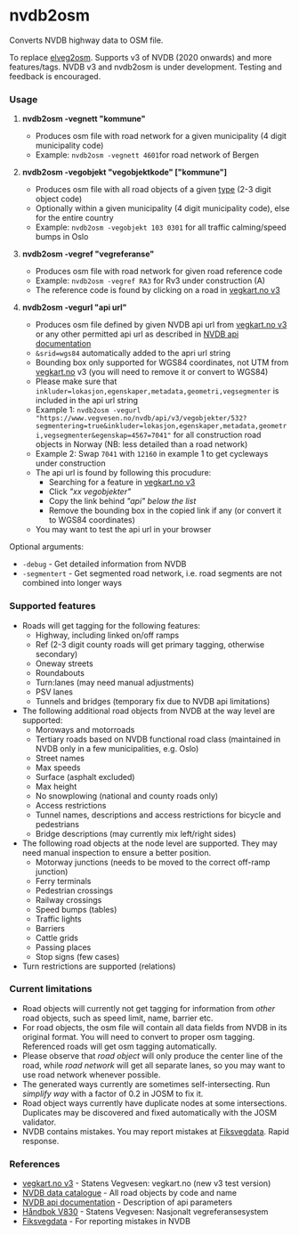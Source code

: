 # nvdb2osm
Converts NVDB highway data to OSM file.

To replace [elveg2osm](https://github.com/gomyhr/elveg2osm). Supports v3 of NVDB (2020 onwards) and more features/tags. NVDB v3 and nvdb2osm is under development. Testing and feedback is encouraged.

### Usage
1. **nvdb2osm -vegnett "kommune"**
   - Produces osm file with road network for a given municipality (4 digit municipality code)
   - Example: `nvdb2osm -vegnett 4601`for road network of Bergen

2. **nvdb2osm -vegobjekt "vegobjektkode" ["kommune"]**
   - Produces osm file with all road objects of a given [type](http://labs.vegdata.no/nvdb-datakatalog/) (2-3 digit object code)
   - Optionally within a given municipality (4 digit municipality code), else for the entire country
   - Example: `nvdb2osm -vegobjekt 103 0301` for all traffic calming/speed bumps in Oslo

3. **nvdb2osm -vegref "vegreferanse"**
   - Produces osm file with road network for given road reference code
   - Example: `nvdb2osm -vegref RA3` for Rv3 under construction (A)
   - The reference code is found by clicking on a road in [vegkart.no v3](https://vegkart-v3.utv.atlas.vegvesen.no/)
  
4. **nvdb2osm -vegurl "api url"**
   - Produces osm file defined by given NVDB api url from [vegkart.no v3](https://vegkart-v3.utv.atlas.vegvesen.no/) or any other permitted api url as described in [NVDB api documentation](https://nvdbapilesv3.docs.apiary.io/)
   - `&srid=wgs84` automatically added to the apri url string
   - Bounding box only supported for WGS84 coordinates, not UTM from [vegkart.no](https://vegkart-v3.utv.atlas.vegvesen.no/) v3 (you will need to remove it or convert to WGS84)
   - Please make sure that `inkluder=lokasjon,egenskaper,metadata,geometri,vegsegmenter` is included in the api url string 
   - Example 1: `nvdb2osm -vegurl "https://www.vegvesen.no/nvdb/api/v3/vegobjekter/532?segmentering=true&inkluder=lokasjon,egenskaper,metadata,geometri,vegsegmenter&egenskap=4567=7041"` for all construction road objects in Norway (NB: less detailed than a road network)
   - Example 2: Swap `7041` with `12160` in example 1 to get cycleways under construction
   - The api url is found by following this procudure:
     - Searching for a feature in [vegkart.no v3](https://vegkart-v3.utv.atlas.vegvesen.no/)
     - Click *"xx vegobjekter"*
     - Copy the link behind *"api" below the list*
     - Remove the bounding box in the copied link if any (or convert it to WGS84 coordinates)
   - You may want to test the api url in your browser

Optional arguments:

* `-debug` - Get detailed information from NVDB
* `-segmentert` - Get segmented road network, i.e. road segments are not combined into longer ways

### Supported features

* Roads will get tagging for the following features:
  - Highway, including linked on/off ramps
  - Ref (2-3 digit county roads will get primary tagging, otherwise secondary)
  - Oneway streets
  - Roundabouts
  - Turn:lanes (may need manual adjustments)
  - PSV lanes
  - Tunnels and bridges (temporary fix due to NVDB api limitations)
* The following additional road objects from NVDB at the way level are supported:
  - Moroways and motorroads
  - Tertiary roads based on NVDB functional road class (maintained in NVDB only in a few municipalities, e.g. Oslo)
  - Street names
  - Max speeds
  - Surface (asphalt excluded)
  - Max height
  - No snowplowing (national and county roads only)
  - Access restrictions
  - Tunnel names, descriptions and access restrictions for bicycle and pedestrians
  - Bridge descriptions (may currently mix left/right sides)
* The following road objects at the node level are supported. They may need manual inspection to ensure a better position.
  - Motorway junctions (needs to be moved to the correct off-ramp junction)
  - Ferry terminals
  - Pedestrian crossings
  - Railway crossings
  - Speed bumps (tables)
  - Traffic lights
  - Barriers
  - Cattle grids
  - Passing places
  - Stop signs (few cases)
* Turn restrictions are supported (relations)

### Current limitations

* Road objects will currently not get tagging for information from *other* road objects, such as speed limit, name, barrier etc.
* For road objects, the osm file will contain all data fields from NVDB in its original format. You will need to convert to proper osm tagging. Referenced roads will get osm tagging automatically.
* Please observe that *road object* will only produce the center line of the road, while *road network* will get all separate lanes, so you may want to use road network whenever possible.
* The generated ways currently are sometimes self-intersecting. Run *simplify way* with a factor of 0.2 in JOSM to fix it. 
* Road object ways currently have duplicate nodes at some intersections. Duplicates may be discovered and fixed automatically with the JOSM validator.
* NVDB contains mistakes. You may report mistakes at [Fiksvegdata](https://fiksvegdata.opentns.org/). Rapid response.

### References

* [vegkart.no v3](https://vegkart-v3.utv.atlas.vegvesen.no/) - Statens Vegvesen: vegkart.no (new v3 test version)
* [NVDB data catalogue](http://labs.vegdata.no/nvdb-datakatalog/) - All road objects by code and name
* [NVDB api documentation](https://nvdbapilesv3.docs.apiary.io/) - Description of api parameters
* [Håndbok V830](https://www.vegvesen.no/_attachment/61505) - Statens Vegvesen: Nasjonalt vegreferansesystem
* [Fiksvegdata](https://fiksvegdata.opentns.org/) - For reporting mistakes in NVDB
